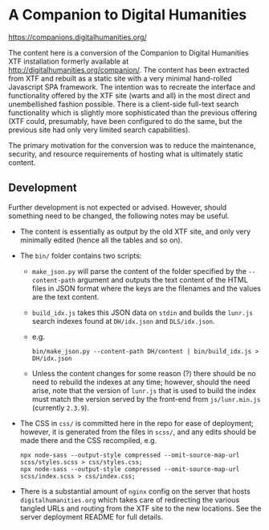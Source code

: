 # A Companion to Digital Humanities

<https://companions.digitalhumanities.org/>

The content here is a conversion of the Companion to Digital Humanities XTF installation formerly available at <http://digitalhumanities.org/companion/>.  The content has been extracted from XTF and rebuilt as a static site with a very minimal hand-rolled Javascript SPA framework.  The intention was to recreate the interface and functionality offered by the XTF site (warts and all) in the most direct and unembellished fashion possible.  There is a client-side full-text search functionality which is slightly more sophisticated than the previous offering (XTF could, presumably, have been configured to do the same, but the previous site had only very limited search capabilities).

The primary motivation for the conversion was to reduce the maintenance, security, and resource requirements of hosting what is ultimately static content.


## Development

Further development is not expected or advised.  However, should something need to be changed, the following notes may be useful.

* The content is essentially as output by the old XTF site, and only very minimally edited (hence all the tables and so on).
* The `bin/` folder contains two scripts:
  * `make_json.py` will parse the content of the folder specified by the `--content-path` argument and outputs the text content of the HTML files in JSON format where the keys are the filenames and the values are the text content.
  * `build_idx.js` takes this JSON data on `stdin` and builds the `lunr.js` search indexes found at `DH/idx.json` and `DLS/idx.json`.
  * e.g.

    ```
    bin/make_json.py --content-path DH/content | bin/build_idx.js > DH/idx.json
    ```

  * Unless the content changes for some reason (?) there should be no need to rebuild the indexes at any time; however, should the need arise, note that the version of `lunr.js` that is used to build the index must match the version served by the front-end from `js/lunr.min.js` (currently `2.3.9`).

* The CSS in `css/` is committed here in the repo for ease of deployment; however, it is generated from the files in `scss/`, and any edits should be made there and the CSS recompiled, e.g.

  ```
  npx node-sass --output-style compressed --omit-source-map-url scss/styles.scss > css/styles.css;
  npx node-sass --output-style compressed --omit-source-map-url scss/index.scss > css/index.css;
  ```

* There is a substantial amount of `nginx` config on the server that hosts `digitalhumanities.org` which takes care of redirecting the various tangled URLs and routing from the XTF site to the new locations.  See the server deployment README for full details.

